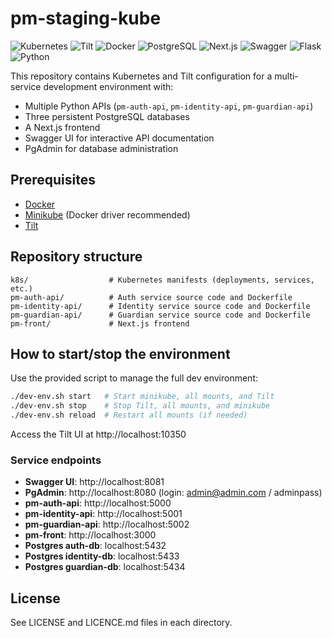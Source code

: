 # pm-staging-kube

![Kubernetes](https://img.shields.io/badge/kubernetes-ready-blue?logo=kubernetes)
![Tilt](https://img.shields.io/badge/tilt-dev-green?logo=tilt)
![Docker](https://img.shields.io/badge/docker-ready-blue?logo=docker)
![PostgreSQL](https://img.shields.io/badge/postgres-3%20databases-blue?logo=postgresql)
![Next.js](https://img.shields.io/badge/next.js-frontend-black?logo=next.js)
![Swagger](https://img.shields.io/badge/swagger-ui-green?logo=swagger)
![Flask](https://img.shields.io/badge/flask-api-black?logo=flask)
![Python](https://img.shields.io/badge/python-3.11-blue?logo=python)

This repository contains Kubernetes and Tilt configuration for a multi-service development environment with:
- Multiple Python APIs (`pm-auth-api`, `pm-identity-api`, `pm-guardian-api`)
- Three persistent PostgreSQL databases
- A Next.js frontend
- Swagger UI for interactive API documentation
- PgAdmin for database administration

## Prerequisites
- [Docker](https://www.docker.com/)
- [Minikube](https://minikube.sigs.k8s.io/docs/) (Docker driver recommended)
- [Tilt](https://tilt.dev/)

## Repository structure

```
k8s/                  # Kubernetes manifests (deployments, services, etc.)
pm-auth-api/          # Auth service source code and Dockerfile
pm-identity-api/      # Identity service source code and Dockerfile
pm-guardian-api/      # Guardian service source code and Dockerfile
pm-front/             # Next.js frontend
```

## How to start/stop the environment

Use the provided script to manage the full dev environment:

```bash
./dev-env.sh start   # Start minikube, all mounts, and Tilt
./dev-env.sh stop    # Stop Tilt, all mounts, and minikube
./dev-env.sh reload  # Restart all mounts (if needed)
```

Access the Tilt UI at http://localhost:10350

### Service endpoints
- **Swagger UI**: http://localhost:8081
- **PgAdmin**: http://localhost:8080 (login: admin@admin.com / adminpass)
- **pm-auth-api**: http://localhost:5000
- **pm-identity-api**: http://localhost:5001
- **pm-guardian-api**: http://localhost:5002
- **pm-front**: http://localhost:3000
- **Postgres auth-db**: localhost:5432
- **Postgres identity-db**: localhost:5433
- **Postgres guardian-db**: localhost:5434

## License
See LICENSE and LICENCE.md files in each directory.
